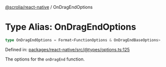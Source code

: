[@scrolia/react-native](../README.md) / OnDragEndOptions

# Type Alias: OnDragEndOptions

```ts
type OnDragEndOptions = Format<FunctionOptions & OnDragEndBaseOptions>;
```

Defined in: [packages/react-native/src/@types/options.ts:125](https://github.com/scrolia/react-native/blob/18a2549a1dd6520258081448edde7edcb687a096/packages/react-native/src/@types/options.ts#L125)

The options for the `onDragEnd` function.
